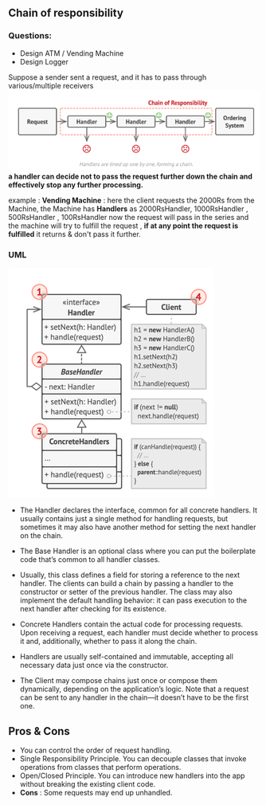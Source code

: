## Chain of responsibility

### Questions:
- Design ATM / Vending Machine
- Design Logger

Suppose a sender sent a request, and it has to 
pass through various/multiple receivers 
![img.png](img.png)
**a handler can decide not to pass the request further down the chain and effectively stop any further processing.**

example : 
__Vending Machine__ : here the client requests the 2000Rs from the Machine,
the Machine has __Handlers__ as 2000RsHandler, 1000RsHandler , 500RsHandler , 100RsHandler
now the request will pass in the series and the machine will try to fulfill the request , __if at any point
the request is fulfilled__ it returns & don't pass it further.

### UML
![img_1.png](img_1.png)
- The Handler declares the interface, common for all concrete handlers. It usually contains just a single method for handling requests, but sometimes it may also have another method for setting the next handler on the chain.

- The Base Handler is an optional class where you can put the boilerplate code that’s common to all handler classes.

- Usually, this class defines a field for storing a reference to the next handler. The clients can build a chain by passing a handler to the constructor or setter of the previous handler. The class may also implement the default handling behavior: it can pass execution to the next handler after checking for its existence.

- Concrete Handlers contain the actual code for processing requests. Upon receiving a request, each handler must decide whether to process it and, additionally, whether to pass it along the chain.

- Handlers are usually self-contained and immutable, accepting all necessary data just once via the constructor.

- The Client may compose chains just once or compose them dynamically, depending on the application’s logic. Note that a request can be sent to any handler in the chain—it doesn’t have to be the first one.

## Pros & Cons 
- You can control the order of request handling.
- Single Responsibility Principle. You can decouple classes that invoke operations from classes that perform operations.
- Open/Closed Principle. You can introduce new handlers into the app without breaking the existing client code.
- **Cons** : Some requests may end up unhandled.